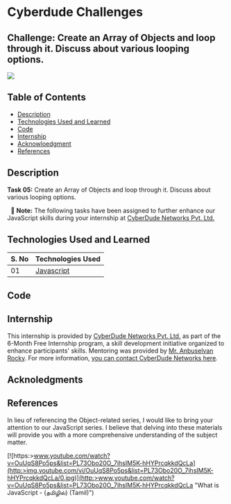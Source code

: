 # Cyberdude Challenges

## Challenge: Create an Array of Objects and loop through it. Discuss about various looping options.

<a href="https://www.cyberdudenetworks.com/">
  <img src="https://cyberdudenetworks.com/assets/img/assets/banner.png"/>
</a>

## Table of Contents

- [Description](#description)
- [Technologies Used and Learned](#technologies-used-and-learned)
- [Code](#code)
- [Internship](#internship)
- [Acknowloedgment](#acknowloedgment)
- [References](#references)



## Description
**Task 05:** Create an Array of Objects and loop through it. Discuss about various looping options.

&nbsp; 📝 **Note:** The following tasks have been assigned to further enhance our JavaScript skills during your internship at [CyberDude Networks Pvt. Ltd.](https://www.cyberdudenetworks.com)

## Technologies Used and Learned

| S. No | Technologies Used                   |
| :--- | ------------------------------------ |
| 01   | [Javascript](./js/)                  |



## Code




## Internship

This internship is provided by [CyberDude Networks Pvt. Ltd.](https://youtube.com/cyberdudenetworks) as part of the 6-Month Free Internship program, a skill development initiative organized to enhance participants' skills. Mentoring was provided by [Mr. Anbuselvan Rocky](https://instagram.com/anbuselvanrocky). For more information, [you can contact CyberDude Networks here](https://cyberdudenetworks.com).


## Acknoledgments


## References
In lieu of referencing the Object-related series, I would like to bring your attention to our JavaScript series. I believe that delving into these materials will provide you with a more comprehensive understanding of the subject matter.

[![https:>www.youtube.com/watch?v=OuUqS8Po5ps&list=PL73Obo20O_7ihsIM5K-hHYPrcqkkdQcLa](http:>img.youtube.com/vi/OuUqS8Po5ps&list=PL73Obo20O_7ihsIM5K-hHYPrcqkkdQcLa/0.jpg)](http:>www.youtube.com/watch?v=OuUqS8Po5ps&list=PL73Obo20O_7ihsIM5K-hHYPrcqkkdQcLa "What is JavaScript - (தமிழில்) (Tamil)")